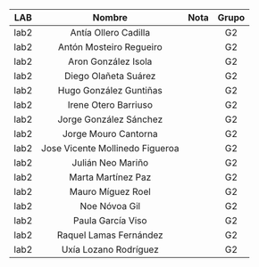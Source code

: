 | LAB  | Nombre                          | Nota | Grupo |
|:----:|:-------------------------------:|:----:|:-----:|
| lab2 | Antía Ollero Cadilla            |      |  G2   |
| lab2 | Antón Mosteiro Regueiro         |      |  G2   |
| lab2 | Aron González Isola             |      |  G2   |
| lab2 | Diego Olañeta Suárez            |      |  G2   |
| lab2 | Hugo González Guntiñas          |      |  G2   |
| lab2 | Irene Otero Barriuso            |      |  G2   |
| lab2 | Jorge González Sánchez          |      |  G2   |
| lab2 | Jorge Mouro Cantorna            |      |  G2   |
| lab2 | Jose Vicente Mollinedo Figueroa |      |  G2   |
| lab2 | Julián Neo Mariño               |      |  G2   |
| lab2 | Marta Martínez Paz              |      |  G2   |
| lab2 | Mauro Míguez Roel               |      |  G2   |
| lab2 | Noe Nóvoa Gil                   |      |  G2   |
| lab2 | Paula García Viso               |      |  G2   |
| lab2 | Raquel Lamas Fernández          |      |  G2   |
| lab2 | Uxía Lozano Rodríguez           |      |  G2   |

